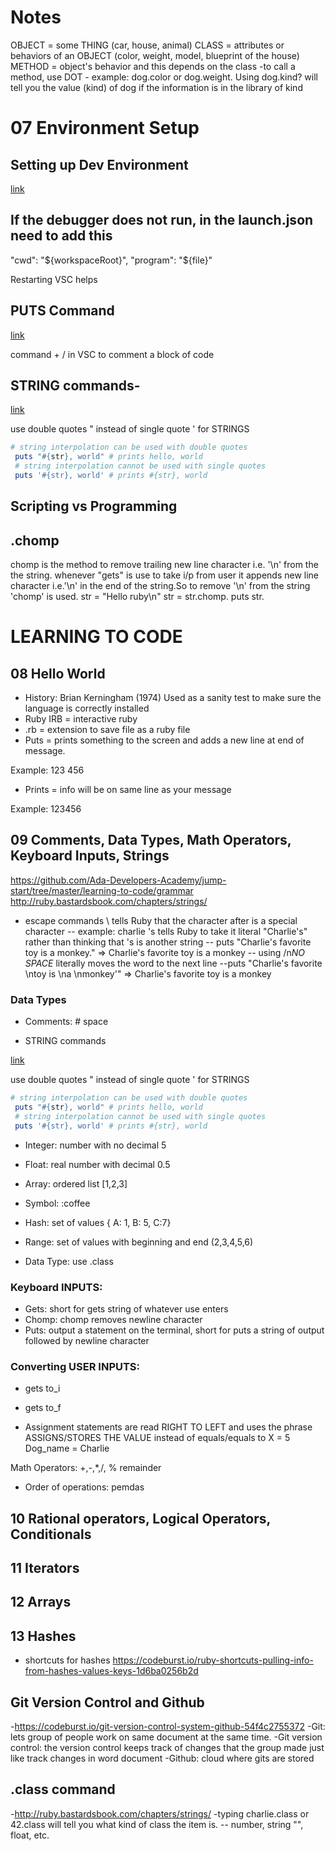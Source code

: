 # Notes

OBJECT = some THING (car, house, animal)
CLASS = attributes or behaviors of an OBJECT (color, weight, model, blueprint of the house)
METHOD = object's behavior and this depends on the class
    -to call a method, use DOT
    - example: dog.color or dog.weight. Using dog.kind? will tell you the value (kind) of dog if the information is in the library of kind

# 07 Environment Setup

## Setting up Dev Environment

[link](https://stackoverflow.com/questions/51539711/how-to-debug-ruby-code-on-visual-studio-code)

## If the debugger does not run, in the launch.json need to add this

"cwd": "${workspaceRoot}",
"program": "${file}"

Restarting VSC helps

## PUTS Command

[link](https://www.codesdope.com/ruby-putsputsputs/)

command + / in VSC to comment a block of code

## STRING commands- 

[link](https://ruby-doc.org/core-2.4.0/String.html#method-i-reverse)

use double quotes "  instead of single quote ' for STRINGS

```ruby
# string interpolation can be used with double quotes
 puts "#{str}, world" # prints hello, world
 # string interpolation cannot be used with single quotes
 puts '#{str}, world' # prints #{str}, world
```


## Scripting vs Programming

## .chomp

chomp is the method to remove trailing new line character i.e. '\n' from the the string. whenever "gets" is use to take i/p from user it appends new line character i.e.'\n' in the end of the string.So to remove '\n' from the string 'chomp' is used. str = "Hello ruby\n" str = str.chomp. puts str.

# LEARNING TO CODE

## 08 Hello World
- History: Brian Kerningham (1974) Used as a sanity test to make sure the language is correctly installed
- Ruby IRB = interactive ruby
- .rb = extension to save file as a ruby file
- Puts = prints something to the screen and adds a new line at end of message.

Example: 123 456
- Prints = info will be on same line as your message

Example: 123456 

## 09 Comments, Data Types, Math Operators, Keyboard Inputs, Strings

<https://github.com/Ada-Developers-Academy/jump-start/tree/master/learning-to-code/grammar>
 <http://ruby.bastardsbook.com/chapters/strings/>
 - escape commands \ tells Ruby that the character after is a special character
    -- example: charlie \'s tells Ruby to take it literal "Charlie's" rather than thinking that 's is another string 
        -- puts "Charlie\'s favorite toy is a monkey." => Charlie's favorite toy is a monkey
    -- using /n*NO SPACE* literally moves the word to the next line
        --puts "Charlie\'s favorite \ntoy is \na \nmonkey'" 
            => Charlie's favorite
            toy is 
            a monkey

### Data Types

- Comments: # space

- STRING commands

[link](https://ruby-doc.org/core-2.4.0/String.html#method-i-reverse)

use double quotes "  instead of single quote ' for STRINGS

```ruby
# string interpolation can be used with double quotes
 puts "#{str}, world" # prints hello, world
 # string interpolation cannot be used with single quotes
 puts '#{str}, world' # prints #{str}, world
```

- Integer: number with no decimal 5

- Float: real number with decimal 0.5

- Array: ordered list [1,2,3]

- Symbol: :coffee

- Hash: set of values { A: 1, B: 5, C:7}

- Range: set of values with beginning and end (2,3,4,5,6)

- Data Type: use .class

### Keyboard INPUTS:

- Gets: short for gets string of whatever use enters
- Chomp: chomp removes newline character
- Puts: output a statement on the terminal, short for puts a string of output followed by newline character

### Converting USER INPUTS:
- gets to_i
- gets to_f

- Assignment statements are read RIGHT TO LEFT and uses the phrase ASSIGNS/STORES THE VALUE instead of equals/equals to
X = 5 
Dog_name = Charlie

Math Operators: +,-,*,/, % remainder
- Order of operations: pemdas

## 10 Rational operators, Logical Operators, Conditionals
## 11 Iterators
## 12 Arrays
## 13 Hashes

- shortcuts for hashes
<https://codeburst.io/ruby-shortcuts-pulling-info-from-hashes-values-keys-1d6ba0256b2d>

## Git Version Control and Github

-<https://codeburst.io/git-version-control-system-github-54f4c2755372>
-Git: lets group of people work on same document at the same time.
-Git version control: the version control keeps track of changes that the group made just like track changes in word document
-Github: cloud where gits are stored

## .class command
-<http://ruby.bastardsbook.com/chapters/strings/>
-typing charlie.class or 42.class will tell you what kind of class the item is. 
-- number, string "", float, etc.